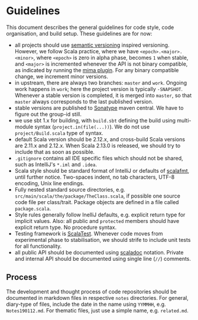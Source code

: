 # Guidelines

This document describes the general guidelines for code style, code organisation, and build setup. These guidelines are for now:

- all projects should use [semantic versioning](https://semver.org/) inspired versioning. However, we follow Scala practice,
  where we have `<epoch>.<major>.<minor>`, where `<epoch>` is zero in alpha phase, becomes `1` when stable, and `<major>`
  is incremented whenever the API is not binary compatible, as indicated by running the
  [mima plugin](https://github.com/typesafehub/migration-manager/wiki/Sbt-plugin). For any binary compatible change, we
  increment minor versions.
- in upstream, there are always two branches: `master` and `work`. Ongoing work happens in `work`; here the project
  version is typically `-SNAPSHOT`. Whenever a stable version is completed, it is merged into `master`, so that `master`
  always corresponds to the last published version.
- stable versions are published to [Sonatype](http://sonatype.org/) maven central. We have to figure out the group-id still.
- we use sbt 1.x for building, with `build.sbt` defining the build using multi-module syntax (`project.in(file(...))`).
  We do not use `project/Build.scala` type of syntax.
- default Scala version should be 2.12.x, and cross-build Scala versions are 2.11.x and 2.12.x.
  When Scala 2.13.0 is released, we should try to include that as soon as possible.
- `.gitignore` contains all IDE specific files which should not be shared, such as IntelliJ's `*.iml` and `.idea`.
- Scala style should be standard format of IntelliJ or defaults of [scalafmt](https://scalameta.org/scalafmt/docs/configuration.html),
  until further notice. Two-spaces indent, no tab characters, UTF-8 encoding, Unix line endings.
- Fully nested standard source directories, e.g. `src/main/scala/the/package/TheClass.scala`, if possible one source code
  file per class/trait. Package objects are defined in a file called `package.scala`.
- Style rules generally follow InelliJ defaults, e.g. explicit return type for implicit values. Also: all public and
  `protected` members should have explicit return type. No procedure syntax.
- Testing framework is [ScalaTest](http://www.scalatest.org/). Whenever code moves from experimental phase to stabilisation,
  we should strife to include unit tests for all functionality.
- all public API should be documented using [scaladoc](https://docs.scala-lang.org/style/scaladoc.html) notation. Private and
  internal API should be documented using single line (`//`) comments.

## Process

The development and thought process of code repositories should be documented in markdown files in respective `notes` directories.
For general, diary-type of files, include the date in the name using `YYMMHH`, e.g. `Notes190112.md`. For thematic files, just
use a simple name, e.g. `related.md`.
